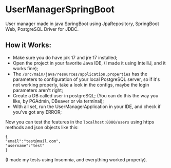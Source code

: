 # UserManagerSpringBoot
User manager made in java SpringBoot using JpaRepository, SpringBoot Web, PostgreSQL Driver for JDBC.

## How it Works:

* Make sure you do have jdk 17 and jre 17 installed;
* Open the project in your favorite Java IDE, (I made it using IntelliJ, and it works fine);
* The ```/src/main/java/resources/application.properties``` has the parameters to configuration of your local PostgreSQL server, so if it's not working properly, take a look in the configs, maybe the login parameters aren't right;
* Create a DB called user in postgreSQL; (You can do this the way you like, by PGAdmin, DBeaver or via terminal);
* With all set, run the UserManagerApplication in your IDE, and check if you've got any ERROR;

Now you can test the features in the ```localhost:8080/users``` using https methods and json objects like this:
```
{
"email":"test@mail.com",
"username":"test"
}
```
(I made my tests using Insomnia, and everything worked properly).
 
